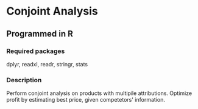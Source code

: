 # Conjoint Analysis

## Programmed in R
### Required packages
dplyr, readxl, readr, stringr, stats

### Description
Perform conjoint analysis on products with multipile attributions. Optimize profit by estimating best price, given competetors' information.
